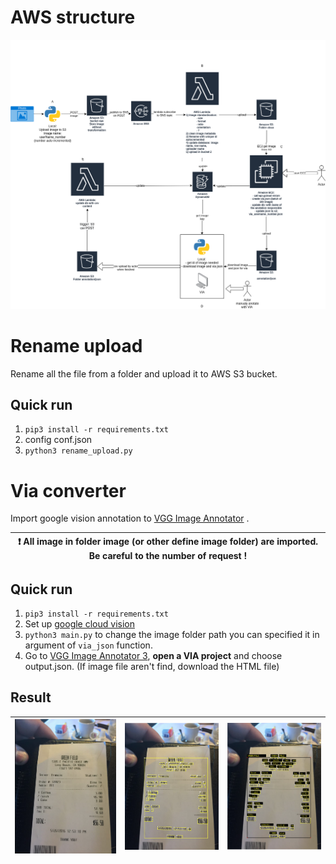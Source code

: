 # AWS structure

![image](tools/aws/aws_Diagram.png)

# Rename upload

Rename all the file from a folder and upload it to AWS S3 bucket.

## Quick run
1. `pip3 install -r requirements.txt`
2. config conf.json
3. `python3 rename_upload.py`

# Via converter

Import google vision annotation to [VGG Image Annotator](https://www.robots.ox.ac.uk/~vgg/software/via/)
.

| :exclamation:   All image in folder image (or other define image folder) are imported. Be careful to the number of request !   |
|-----------------------------------------|

## Quick run

1. `pip3 install -r requirements.txt`
2. Set up [google cloud vision](https://cloud.google.com/vision/docs/quickstart-client-libraries)
3. `python3 main.py` to change the image folder path you can specified it in argument of `via_json` function.
4. Go to [VGG Image Annotator 3](https://www.robots.ox.ac.uk/~vgg/software/via/app/via_image_annotator.html), **open a
   VIA project** and choose output.json. (If image file aren't find, download the HTML file)

## Result


| ![via0](./via/doc/via0.png)   |      ![via](./via/doc/via.png)      |  ![via2](./via/doc/via2.png) |
|----------|:-------------:|------:|
